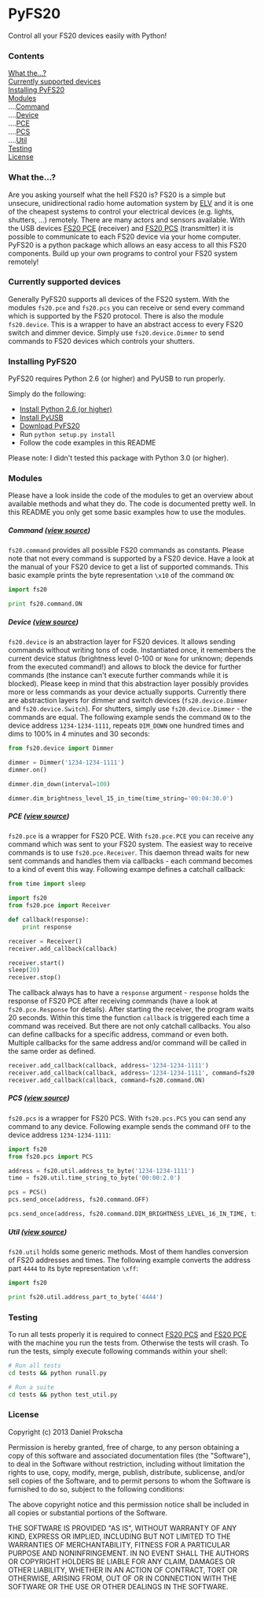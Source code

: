 # PyFS20
Control all your FS20 devices easily with Python!

### Contents
[What the...?](#what-the)  
[Currently supported devices](#currently-supported-devices)  
[Installing PyFS20](#installing-pyfs20)  
[Modules](#modules)  
....[Command](#command-view-source)  
....[Device](#device-view-source)  
....[PCE](#pce-view-source)  
....[PCS](#pcs-view-source)  
....[Util](#util-view-source)  
[Testing](#testing)  
[License](#license)

### What the...?
Are you asking yourself what the hell FS20 is? FS20 is a simple but unsecure, unidirectional radio home automation system by [ELV](http://www.elv.de/fs20-funkschaltsystem.html) and it is one of the cheapest systems to control your electrical devices (e.g. lights, shutters, ...) remotely. There are many actors and sensors available. With the USB devices [FS20 PCE](http://www.elv.de/output/controller.aspx?cid=74&detail=10&detail2=41481) (receiver) and [FS20 PCS](http://www.elv.de/output/controller.aspx?cid=74&detail=10&detail2=29530) (transmitter) it is possible to communicate to each FS20 device via your home computer. PyFS20 is a python package which allows an easy access to all this FS20 components. Build up your own programs to control your FS20 system remotely!

### Currently supported devices
Generally PyFS20 supports all devices of the FS20 system. With the modules ``fs20.pce`` and ``fs20.pcs`` you can receive or send every command which is supported by the FS20 protocol. There is also the module ``fs20.device``. This is a wrapper to have an abstract access to every FS20 switch and dimmer device. Simply use ``fs20.device.Dimmer`` to send commands to FS20 devices which controls your shutters.

### Installing PyFS20
PyFS20 requires Python 2.6 (or higher) and PyUSB to run properly.

Simply do the following:
* [Install Python 2.6 (or higher)](http://www.python.org/getit/)
* [Install PyUSB](https://github.com/walac/pyusb)
* [Download PyFS20](https://github.com/dprokscha/pyfs20/archive/master.zip)
* Run ``python setup.py install``
* Follow the code examples in this README

Please note: I didn't tested this package with Python 3.0 (or higher).

### Modules
Please have a look inside the code of the modules to get an overview about available methods and what they do. The code is documented pretty well. In this README you only get some basic examples how to use the modules.

##### Command ([view source](fs20/command.py))
``fs20.command`` provides all possible FS20 commands as constants. Please note that not every command is supported by a FS20 device. Have a look at the manual of your FS20 device to get a list of supported commands. This basic example prints the byte representation ``\x10`` of the command ``ON``:
``` python
import fs20

print fs20.command.ON
```

##### Device ([view source](fs20/device.py))
``fs20.device`` is an abstraction layer for FS20 devices. It allows sending commands without writing tons of code. Instantiated once, it remembers the current device status (brightness level 0-100 or ``None`` for unknown; depends from the executed command!) and allows to block the device for further commands (the instance can't execute further commands while it is blocked). Please keep in mind that this abstraction layer possibly provides more or less commands as your device actually supports. Currently there are abstraction layers for dimmer and switch devices (``fs20.device.Dimmer`` and ``fs20.device.Switch``). For shutters, simply use ``fs20.device.Dimmer`` - the commands are equal. The following example sends the command ``ON`` to the device address ``1234-1234-1111``, repeats ``DIM_DOWN`` one hundred times and dims to 100% in 4 minutes and 30 seconds:
``` python
from fs20.device import Dimmer

dimmer = Dimmer('1234-1234-1111')
dimmer.on()

dimmer.dim_down(interval=100)

dimmer.dim_brightness_level_15_in_time(time_string='00:04:30.0')
```

##### PCE ([view source](fs20/pce.py))
``fs20.pce`` is a wrapper for FS20 PCE. With ``fs20.pce.PCE`` you can receive any command which was sent to your FS20 system. The easiest way to receive commands is to use ``fs20.pce.Receiver``. This daemon thread waits for new sent commands and handles them via callbacks - each command becomes to a kind of event this way. Following exampe defines a catchall callback:
``` python
from time import sleep

import fs20
from fs20.pce import Receiver

def callback(response):
    print response

receiver = Receiver()
receiver.add_callback(callback)

receiver.start()
sleep(20)
receiver.stop()
```
The callback always has to have a ``response`` argument - ``response`` holds the response of FS20 PCE after receiving commands (have a look at ``fs20.pce.Response`` for details). After starting the receiver, the program waits 20 seconds. Within this time the function ``callback`` is triggered each time a command was received. But there are not only catchall callbacks. You also can define callbacks for a specific address, command or even both. Multiple callbacks for the same address and/or command will be called in the same order as defined.
``` python
receiver.add_callback(callback, address='1234-1234-1111')
receiver.add_callback(callback, address='1234-1234-1111', command=fs20.command.ON)
receiver.add_callback(callback, command=fs20.command.ON)
```

##### PCS ([view source](fs20/pcs.py))
``fs20.pcs`` is a wrapper for FS20 PCS. With ``fs20.pcs.PCS`` you can send any command to any device. Following example sends the command ``OFF`` to the device address ``1234-1234-1111``:
``` python
import fs20
from fs20.pcs import PCS

address = fs20.util.address_to_byte('1234-1234-1111')
time = fs20.util.time_string_to_byte('00:00:2.0')

pcs = PCS()
pcs.send_once(address, fs20.command.OFF)

pcs.send_once(address, fs20.command.DIM_BRIGHTNESS_LEVEL_16_IN_TIME, time)
```

##### Util ([view source](fs20/util.py))
``fs20.util`` holds some generic methods. Most of them handles conversion of FS20 addresses and times. The following example converts the address part ``4444`` to its byte representation ``\xff``:
``` python
import fs20

print fs20.util.address_part_to_byte('4444')
```

### Testing
To run all tests properly it is required to connect [FS20 PCS](http://www.elv.de/output/controller.aspx?cid=74&detail=10&detail2=29530) and [FS20 PCE](http://www.elv.de/output/controller.aspx?cid=74&detail=10&detail2=41481) with the machine you run the tests from. Otherwise the tests will crash. To run the tests, simply execute following commands within your shell:

``` bash
# Run all tests
cd tests && python runall.py

# Run a suite
cd tests && python test_util.py
```

### License
Copyright (c) 2013 Daniel Prokscha

Permission is hereby granted, free of charge, to any person obtaining a copy of this software and associated documentation files (the "Software"), to deal in the Software without restriction, including without limitation the rights to use, copy, modify, merge, publish, distribute, sublicense, and/or sell copies of the Software, and to permit persons to whom the Software is furnished to do so, subject to the following conditions:

The above copyright notice and this permission notice shall be included in all copies or substantial portions of the Software.

THE SOFTWARE IS PROVIDED "AS IS", WITHOUT WARRANTY OF ANY KIND, EXPRESS OR IMPLIED, INCLUDING BUT NOT LIMITED TO THE WARRANTIES OF MERCHANTABILITY, FITNESS FOR A PARTICULAR PURPOSE AND NONINFRINGEMENT. IN NO EVENT SHALL THE AUTHORS OR COPYRIGHT HOLDERS BE LIABLE FOR ANY CLAIM, DAMAGES OR OTHER LIABILITY, WHETHER IN AN ACTION OF CONTRACT, TORT OR OTHERWISE, ARISING FROM, OUT OF OR IN CONNECTION WITH THE SOFTWARE OR THE USE OR OTHER DEALINGS IN THE SOFTWARE.
